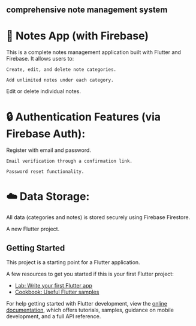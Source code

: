 ## comprehensive note management system



# 📱 Notes App (with Firebase)
This is a complete notes management application built with Flutter and Firebase. It allows users to:

    Create, edit, and delete note categories.

    Add unlimited notes under each category.

Edit or delete individual notes.

# 🔒 Authentication Features (via Firebase Auth):
Register with email and password.

    Email verification through a confirmation link.

    Password reset functionality.

# ☁️ Data Storage:
All data (categories and notes) is stored securely using Firebase Firestore.





A new Flutter project.

## Getting Started

This project is a starting point for a Flutter application.

A few resources to get you started if this is your first Flutter project:

- [Lab: Write your first Flutter app](https://docs.flutter.dev/get-started/codelab)
- [Cookbook: Useful Flutter samples](https://docs.flutter.dev/cookbook)

For help getting started with Flutter development, view the
[online documentation](https://docs.flutter.dev/), which offers tutorials,
samples, guidance on mobile development, and a full API reference.
